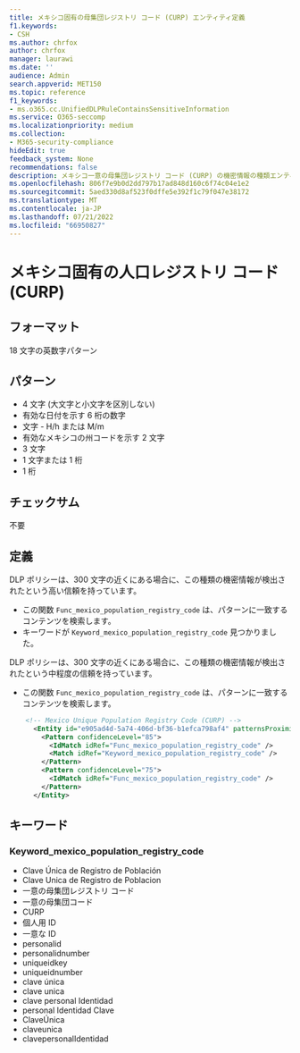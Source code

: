 ```yaml
---
title: メキシコ固有の母集団レジストリ コード (CURP) エンティティ定義
f1.keywords:
- CSH
ms.author: chrfox
author: chrfox
manager: laurawi
ms.date: ''
audience: Admin
search.appverid: MET150
ms.topic: reference
f1_keywords:
- ms.o365.cc.UnifiedDLPRuleContainsSensitiveInformation
ms.service: O365-seccomp
ms.localizationpriority: medium
ms.collection:
- M365-security-compliance
hideEdit: true
feedback_system: None
recommendations: false
description: メキシコ一意の母集団レジストリ コード (CURP) の機密情報の種類エンティティ定義。
ms.openlocfilehash: 806f7e9b0d2dd797b17ad848d160c6f74c04e1e2
ms.sourcegitcommit: 5aed330d8af523f0dffe5e392f1c79f047e38172
ms.translationtype: MT
ms.contentlocale: ja-JP
ms.lasthandoff: 07/21/2022
ms.locfileid: "66950827"
---
```

# <a name="mexico-unique-population-registry-code-curp"></a>メキシコ固有の人口レジストリ コード (CURP)

## <a name="format"></a>フォーマット

18 文字の英数字パターン

## <a name="pattern"></a>パターン

- 4 文字 (大文字と小文字を区別しない)
- 有効な日付を示す 6 桁の数字
- 文字 - H/h または M/m
- 有効なメキシコの州コードを示す 2 文字
- 3 文字
- 1 文字または 1 桁
- 1 桁

## <a name="checksum"></a>チェックサム

不要

## <a name="definition"></a>定義

DLP ポリシーは、300 文字の近くにある場合に、この種類の機密情報が検出されたという高い信頼を持っています。

- この関数 `Func_mexico_population_registry_code` は、パターンに一致するコンテンツを検索します。
- キーワードが `Keyword_mexico_population_registry_code` 見つかりました。

DLP ポリシーは、300 文字の近くにある場合に、この種類の機密情報が検出されたという中程度の信頼を持っています。

- この関数 `Func_mexico_population_registry_code` は、パターンに一致するコンテンツを検索します。

```xml
    <!-- Mexico Unique Population Registry Code (CURP) -->
      <Entity id="e905ad4d-5a74-406d-bf36-b1efca798af4" patternsProximity="300" recommendedConfidence="75" relaxProximity="true">
        <Pattern confidenceLevel="85">
          <IdMatch idRef="Func_mexico_population_registry_code" />
          <Match idRef="Keyword_mexico_population_registry_code" />
        </Pattern>
        <Pattern confidenceLevel="75">
          <IdMatch idRef="Func_mexico_population_registry_code" />
        </Pattern>
      </Entity>
```

## <a name="keywords"></a>キーワード

### <a name="keyword_mexico_population_registry_code"></a>Keyword_mexico_population_registry_code

- Clave Única de Registro de Población
- Clave Unica de Registro de Poblacion
- 一意の母集団レジストリ コード
- 一意の母集団コード
- CURP
- 個人用 ID
- 一意な ID
- personalid
- personalidnumber
- uniqueidkey
- uniqueidnumber
- clave única
- clave unica
- clave personal Identidad
- personal Identidad Clave
- ClaveÚnica
- claveunica
- clavepersonalIdentidad